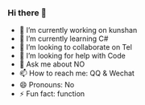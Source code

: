 ### Hi there 👋

<!--
**jidesheng6/jidesheng6** is a ✨ _special_ ✨ repository because its `README.md` (this file) appears on your GitHub profile.

Here are some ideas to get you started:


-->
- 🔭 I’m currently working on kunshan
- 🌱 I’m currently learning C#
- 👯 I’m looking to collaborate on Tel
- 🤔 I’m looking for help with Code
- 💬 Ask me about NO
- 📫 How to reach me: QQ & Wechat
- 😄 Pronouns: No
- ⚡ Fun fact: function

